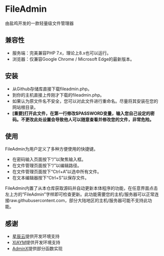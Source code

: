 # FileAdmin
由盐鸡开发的一款轻量级文件管理器

## 兼容性
- 服务端：完美兼容PHP 7.x，理论上8.x也可以运行。
- 浏览器：仅兼容Google Chrome / Microsoft Edge的最新版本。

## 安装
- 从Github存储库直接下载fileadmin.php。
- 到你的主机直接上传刚才下载的fileadmin.php。
- 如果认为原文件名不安全，您可以对此文件进行重命名。尽量将其安装在您的网站根目录。
- **[重要]打开此文件，在第一行修改$PASSWORD变量，输入您自己设定的密码。不更改此处设置会导致他人可以随意查看并修改您的文件，非常危险。**

## 使用
FileAdmin为用户定义了多种方便使用的快捷键。
- 在密码输入页面按下“/”以聚焦输入框。
- 在文件管理页面按下“/”以编辑路径。
- 在文件管理页面按下“Ctrl+A”以选中所有文件。
- 在文本编辑器按下“Ctrl+S”以保存文件。

FileAdmin内置了从本仓库获取源码并自动更新本体程序的功能，在任意界面点击左上方的“FileAdmin”字样即可检查更新。此功能需要您的主机/服务器可以正常连接raw.githubusercontent.com，部分大陆地区的主机/服务器可能不支持此功能。

## 感谢
- [星辰云](https://starxn.com)提供开发环境支持
- [XIAYM](https://github.com/XIAYM-gh)提供开发环境支持
- [AdminX](https://github.com/1689295608/AdminX)提供部分函数实现
